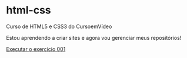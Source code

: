# html-css
 Curso de HTML5 e CSS3 do CursoemVídeo

 Estou aprendendo a criar sites e agora vou gerenciar meus repositórios!

<a href="https://isaias30silva.github.io/html-css/exercicios/ex001/index.html">Executar o exercício 001</a>
